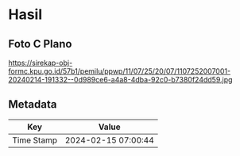 # Hasil

## Foto C Plano

https://sirekap-obj-formc.kpu.go.id/57b1/pemilu/ppwp/11/07/25/20/07/1107252007001-20240214-191332--0d989ce6-a4a8-4dba-92c0-b7380f24dd59.jpg


## Metadata

| Key        | Value               |
| ---------- | ------------------- |
| Time Stamp | 2024-02-15 07:00:44 |



